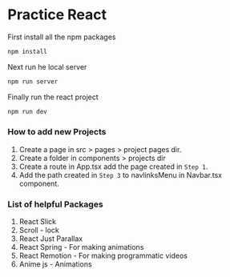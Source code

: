 # Practice React

First install all the npm packages

```sh
npm install
```

Next run he local server

```sh
npm run server
```

Finally run the react project

```sh
npm run dev
```

### How to add new Projects

1. Create a page in src > pages > project pages dir.
2. Create a folder in components > projects dir
3. Create a route in App.tsx add the page created in `Step 1`.
4. Add the path created in `Step 3` to navlinksMenu in Navbar.tsx component.

### List of helpful Packages

1. React Slick
2. Scroll - lock
3. React Just Parallax
4. React Spring - For making animations
5. React Remotion - For making programmatic videos
6. Anime js - Animations
